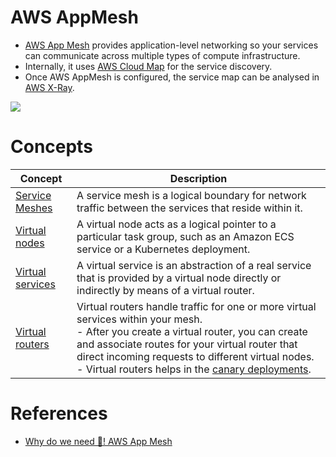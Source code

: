 # AWS AppMesh
- [AWS App Mesh](https://aws.amazon.com/app-mesh/) provides application-level networking so your services can communicate across multiple types of compute infrastructure.
- Internally, it uses [AWS Cloud Map](AWSCloudMap.md) for the service discovery.
- Once AWS AppMesh is configured, the service map can be analysed in [AWS X-Ray](../8_MonitoringServices/AWSXRay.md).

![](https://miro.medium.com/max/1160/1*GiaSew6ulJAg7Ap9GWOd-w.webp)

# Concepts

| Concept                                                                                               | Description                                                                                                                                                                                                                                                                                                                                                           |
|-------------------------------------------------------------------------------------------------------|-----------------------------------------------------------------------------------------------------------------------------------------------------------------------------------------------------------------------------------------------------------------------------------------------------------------------------------------------------------------------|
| [Service Meshes](https://docs.aws.amazon.com/app-mesh/latest/userguide/meshes.html)                   | A service mesh is a logical boundary for network traffic between the services that reside within it.                                                                                                                                                                                                                                                                  |
| [Virtual nodes](https://docs.aws.amazon.com/app-mesh/latest/userguide/virtual_nodes.html)             | A virtual node acts as a logical pointer to a particular task group, such as an Amazon ECS service or a Kubernetes deployment.                                                                                                                                                                                                                                        |
| [Virtual services](https://docs.aws.amazon.com/app-mesh/latest/userguide/virtual_services.html)       | A virtual service is an abstraction of a real service that is provided by a virtual node directly or indirectly by means of a virtual router.                                                                                                                                                                                                                         |
| [Virtual routers](https://docs.aws.amazon.com/app-mesh/latest/userguide/virtual_routers.html)         | Virtual routers handle traffic for one or more virtual services within your mesh. <br/>- After you create a virtual router, you can create and associate routes for your virtual router that direct incoming requests to different virtual nodes.<br/>- Virtual routers helps in the [canary deployments](../../1_HLDDesignComponents/0_SystemGlossaries/DevOps/CanaryDeployments.md). |

# References
- [Why do we need 🤔! AWS App Mesh](https://medium.com/@saimsafder14/why-do-we-need-aws-app-mesh-3f670e874f2)